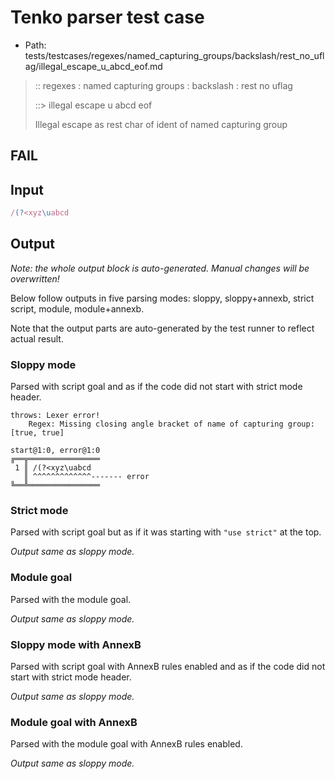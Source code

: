 # Tenko parser test case

- Path: tests/testcases/regexes/named_capturing_groups/backslash/rest_no_uflag/illegal_escape_u_abcd_eof.md

> :: regexes : named capturing groups : backslash : rest no uflag
>
> ::> illegal escape u abcd eof
>
> Illegal escape as rest char of ident of named capturing group

## FAIL

## Input

`````js
/(?<xyz\uabcd
`````

## Output

_Note: the whole output block is auto-generated. Manual changes will be overwritten!_

Below follow outputs in five parsing modes: sloppy, sloppy+annexb, strict script, module, module+annexb.

Note that the output parts are auto-generated by the test runner to reflect actual result.

### Sloppy mode

Parsed with script goal and as if the code did not start with strict mode header.

`````
throws: Lexer error!
    Regex: Missing closing angle bracket of name of capturing group: [true, true]

start@1:0, error@1:0
╔══╦════════════════
 1 ║ /(?<xyz\uabcd
   ║ ^^^^^^^^^^^^^------- error
╚══╩════════════════

`````

### Strict mode

Parsed with script goal but as if it was starting with `"use strict"` at the top.

_Output same as sloppy mode._

### Module goal

Parsed with the module goal.

_Output same as sloppy mode._

### Sloppy mode with AnnexB

Parsed with script goal with AnnexB rules enabled and as if the code did not start with strict mode header.

_Output same as sloppy mode._

### Module goal with AnnexB

Parsed with the module goal with AnnexB rules enabled.

_Output same as sloppy mode._
